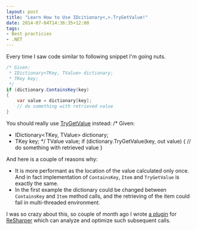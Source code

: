 ```yaml
---
layout: post
title: "Learn How to Use IDcitionary<,>.TryGetValue!"
date: 2014-07-04T14:36:35+12:00
tags:
- Best practicies
- .NET
---
```

Every time I saw code similar to following snippet I'm going nuts. 

```csharp
/* Given:
 * IDictionary<TKey, TValue> dictionary;
 * TKey key;
 */
if (dictionary.ContainsKey(key) 
{
    var value = dictionary[key];
    // do something with retrieved value
}

```
You should really use [TryGetValue](http://msdn.microsoft.com/en-us/library/bb347013) instead:
/* Given:
 * IDictionary<TKey, TValue> dictionary;
 * TKey key;
 */
TValue value;
if (dictionary.TryGetValue(key, out value) 
{
    // do something with retrieved value
}

And here is a couple of reasons why:

* It is more performant as the location of the value calculated only once. And in fact implementation of `ContainsKey`, `Item` and `TryGetValue` is exactly the same.
* In the first example the dictionary could be changed between `ContainsKey` and `Item` method calls, and the retrieving of the item could fail in multi-threaded environment.

I was so crazy about this, so couple of month ago I wrote [a plugin](https://resharper-plugins.jetbrains.com/packages/ReSharper.DictionaryHelper/) for [ReSharper](http://jetbrains.com/resharper) which can analyze and optimize such subsequent calls.